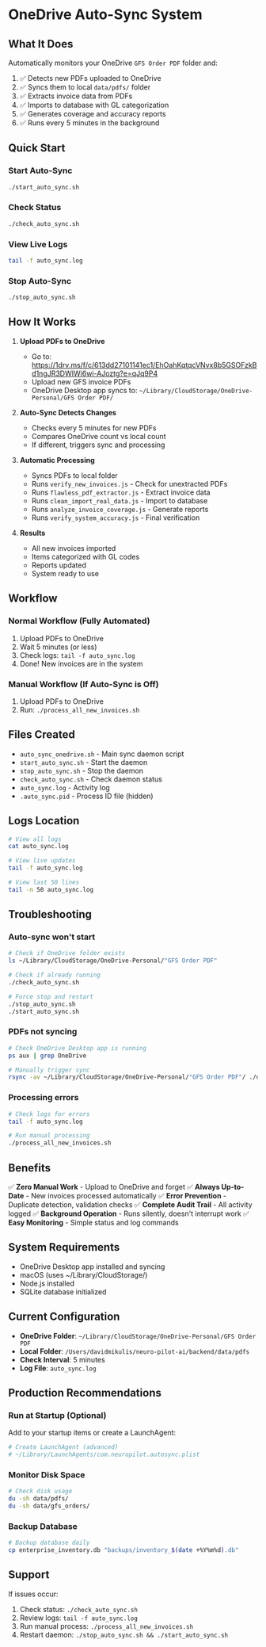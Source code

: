 # OneDrive Auto-Sync System

## What It Does

Automatically monitors your OneDrive `GFS Order PDF` folder and:
1. ✅ Detects new PDFs uploaded to OneDrive
2. ✅ Syncs them to local `data/pdfs/` folder
3. ✅ Extracts invoice data from PDFs
4. ✅ Imports to database with GL categorization
5. ✅ Generates coverage and accuracy reports
6. ✅ Runs every 5 minutes in the background

## Quick Start

### Start Auto-Sync
```bash
./start_auto_sync.sh
```

### Check Status
```bash
./check_auto_sync.sh
```

### View Live Logs
```bash
tail -f auto_sync.log
```

### Stop Auto-Sync
```bash
./stop_auto_sync.sh
```

## How It Works

1. **Upload PDFs to OneDrive**
   - Go to: https://1drv.ms/f/c/613dd27101141ec1/EhOahKqtqcVNvx8b5GSOFzkBd1ngJR3DWIWi6wi-AJoztg?e=qJq9P4
   - Upload new GFS invoice PDFs
   - OneDrive Desktop app syncs to: `~/Library/CloudStorage/OneDrive-Personal/GFS Order PDF/`

2. **Auto-Sync Detects Changes**
   - Checks every 5 minutes for new PDFs
   - Compares OneDrive count vs local count
   - If different, triggers sync and processing

3. **Automatic Processing**
   - Syncs PDFs to local folder
   - Runs `verify_new_invoices.js` - Check for unextracted PDFs
   - Runs `flawless_pdf_extractor.js` - Extract invoice data
   - Runs `clean_import_real_data.js` - Import to database
   - Runs `analyze_invoice_coverage.js` - Generate reports
   - Runs `verify_system_accuracy.js` - Final verification

4. **Results**
   - All new invoices imported
   - Items categorized with GL codes
   - Reports updated
   - System ready to use

## Workflow

### Normal Workflow (Fully Automated)
1. Upload PDFs to OneDrive
2. Wait 5 minutes (or less)
3. Check logs: `tail -f auto_sync.log`
4. Done! New invoices are in the system

### Manual Workflow (If Auto-Sync is Off)
1. Upload PDFs to OneDrive
2. Run: `./process_all_new_invoices.sh`

## Files Created

- `auto_sync_onedrive.sh` - Main sync daemon script
- `start_auto_sync.sh` - Start the daemon
- `stop_auto_sync.sh` - Stop the daemon
- `check_auto_sync.sh` - Check daemon status
- `auto_sync.log` - Activity log
- `.auto_sync.pid` - Process ID file (hidden)

## Logs Location

```bash
# View all logs
cat auto_sync.log

# View live updates
tail -f auto_sync.log

# View last 50 lines
tail -n 50 auto_sync.log
```

## Troubleshooting

### Auto-sync won't start
```bash
# Check if OneDrive folder exists
ls ~/Library/CloudStorage/OneDrive-Personal/"GFS Order PDF"

# Check if already running
./check_auto_sync.sh

# Force stop and restart
./stop_auto_sync.sh
./start_auto_sync.sh
```

### PDFs not syncing
```bash
# Check OneDrive Desktop app is running
ps aux | grep OneDrive

# Manually trigger sync
rsync -av ~/Library/CloudStorage/OneDrive-Personal/"GFS Order PDF"/ ./data/pdfs/ --include="*.pdf" --exclude="*"
```

### Processing errors
```bash
# Check logs for errors
tail -f auto_sync.log

# Run manual processing
./process_all_new_invoices.sh
```

## Benefits

✅ **Zero Manual Work** - Upload to OneDrive and forget
✅ **Always Up-to-Date** - New invoices processed automatically
✅ **Error Prevention** - Duplicate detection, validation checks
✅ **Complete Audit Trail** - All activity logged
✅ **Background Operation** - Runs silently, doesn't interrupt work
✅ **Easy Monitoring** - Simple status and log commands

## System Requirements

- OneDrive Desktop app installed and syncing
- macOS (uses ~/Library/CloudStorage/)
- Node.js installed
- SQLite database initialized

## Current Configuration

- **OneDrive Folder**: `~/Library/CloudStorage/OneDrive-Personal/GFS Order PDF`
- **Local Folder**: `/Users/davidmikulis/neuro-pilot-ai/backend/data/pdfs`
- **Check Interval**: 5 minutes
- **Log File**: `auto_sync.log`

## Production Recommendations

### Run at Startup (Optional)
Add to your startup items or create a LaunchAgent:

```bash
# Create LaunchAgent (advanced)
# ~/Library/LaunchAgents/com.neuropilot.autosync.plist
```

### Monitor Disk Space
```bash
# Check disk usage
du -sh data/pdfs/
du -sh data/gfs_orders/
```

### Backup Database
```bash
# Backup database daily
cp enterprise_inventory.db "backups/inventory_$(date +%Y%m%d).db"
```

## Support

If issues occur:
1. Check status: `./check_auto_sync.sh`
2. Review logs: `tail -f auto_sync.log`
3. Run manual process: `./process_all_new_invoices.sh`
4. Restart daemon: `./stop_auto_sync.sh && ./start_auto_sync.sh`
